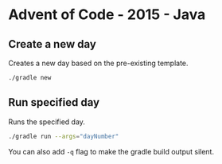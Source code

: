 # Advent of Code - 2015 - Java

## Create a new day

Creates a new day based on the pre-existing template.

```bash
./gradle new
```

## Run specified day

Runs the specified day.

```bash
./gradle run --args="dayNumber"
```

You can also add `-q` flag to make the gradle build output silent.

